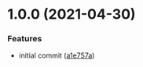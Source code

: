# 1.0.0 (2021-04-30)


### Features

* initial commit ([a1e757a](https://github.com/baloise/kube-secret-watcher/commit/a1e757a6e3c0b5dfda7fa3d7d3e6d5646f5debc6))
